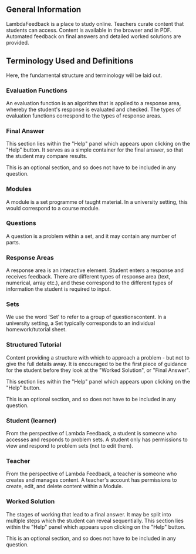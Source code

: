 ## General Information

LambdaFeedback is a place to study online. Teachers curate content that students can access. Content is available in the browser and in PDF. Automated feedback on final answers and detailed worked solutions are provided.

## Terminology Used and Definitions

Here, the fundamental structure and terminology will be laid out.

### Evaluation Functions

An evaluation function is an algorithm that is applied to a response area, whereby the student's response is evaluated and checked. The types of evaluation functions correspond to the types of response areas.

### Final Answer

This section lies within the "Help" panel which appears upon clicking on the "Help" button. It serves as a simple container for the final answer, so that the student may compare results.

This is an optional section, and so does not have to be included in any question.

### Modules

A module is a set programme of taught material. In a university setting, this would correspond to a course module.

### Questions

A question is a problem within a set, and it may contain any number of parts.

### Response Areas

A response area is an interactive element. Student enters a response and receives feedback. There are different types of response area (text, numerical, array etc.), and these correspond to the different types of information the student is required to input.

### Sets

We use the word 'Set' to refer to a group of questionscontent. In a university setting, a Set typically corresponds to an individual homework/tutorial sheet.

### Structured Tutorial

Content providing a structure with which to approach a problem - but not to give the full details away. It is encouraged to be the first piece of guidance for the student before they look at the "Worked Solution", or "Final Answer".

This section lies within the "Help" panel which appears upon clicking on the "Help" button.

This is an optional section, and so does not have to be included in any question.

### Student (learner)

From the perspective of Lambda Feedback, a student is someone who accesses and responds to problem sets. A student only has permissions to view and respond to problem sets (not to edit them).

### Teacher

From the perspective of Lambda Feedback, a teacher is someone who creates and manages content. A teacher's account has permissions to create, edit, and delete content within a Module.

### Worked Solution

The stages of working that lead to a final answer. It may be split into multiple steps which the student can reveal sequentially. This section lies within the "Help" panel which appears upon clicking on the "Help" button.

This is an optional section, and so does not have to be included in any question.
